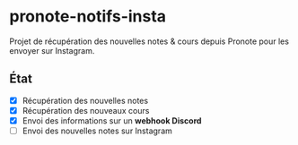 # pronote-notifs-insta

Projet de récupération des nouvelles notes & cours depuis Pronote pour les envoyer sur Instagram.

## État

- [x] Récupération des nouvelles notes
- [x] Récupération des nouveaux cours
- [x] Envoi des informations sur un **webhook Discord**
- [ ] Envoi des nouvelles notes sur Instagram
